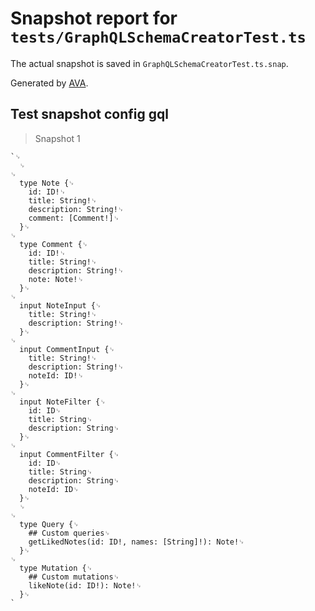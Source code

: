 # Snapshot report for `tests/GraphQLSchemaCreatorTest.ts`

The actual snapshot is saved in `GraphQLSchemaCreatorTest.ts.snap`.

Generated by [AVA](https://ava.li).

## Test snapshot config gql

> Snapshot 1

    `␊
      ␊
    ␊
      type Note {␊
        id: ID!␊
        title: String!␊
        description: String!␊
        comment: [Comment!]␊
      }␊
    ␊
      type Comment {␊
        id: ID!␊
        title: String!␊
        description: String!␊
        note: Note!␊
      }␊
    ␊
      input NoteInput {␊
        title: String!␊
        description: String!␊
      }␊
    ␊
      input CommentInput {␊
        title: String!␊
        description: String!␊
        noteId: ID!␊
      }␊
    ␊
      input NoteFilter {␊
        id: ID␊
        title: String␊
        description: String␊
      }␊
    ␊
      input CommentFilter {␊
        id: ID␊
        title: String␊
        description: String␊
        noteId: ID␊
      }␊
      ␊
    ␊
      type Query {␊
        ## Custom queries␊
        getLikedNotes(id: ID!, names: [String]!): Note!␊
      }␊
    ␊
      type Mutation {␊
        ## Custom mutations␊
        likeNote(id: ID!): Note!␊
      }␊
    `
